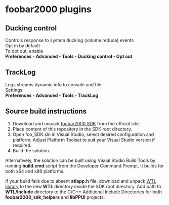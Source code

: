 # foobar2000 plugins

## Ducking control
Controls response to system ducking (volume reduce) events  
Opt in by default  
To opt out, enable  
**Preferences - Advanced - Tools - Ducking control - Opt out**

## TrackLog
Logs streams dynamic info to console and file  
Settings:  
**Preferences - Advanced - Tools - TrackLog**

## Source build instructions
1. Download and unpack [foobar2000 SDK](https://www.foobar2000.org/SDK) from the official site.  
2. Place content of this repository in the SDK root directory.  
4. Open foo_SDK.sln in Visual Studio, select desired configuration and platform.
Adjust Platform Toolset to suit your Visual Studio version if required.  
5. Build the solution.  

Alternatively, the solution can be built using Visual Studio Build Tools by running **build.cmd** script from the
Developer Command Prompt. It builds for both x64 and x86 platforms.

If your build fails due to absent **atlapp.h** file, download and unpack
[WTL library](https://sourceforge.net/projects/wtl/files/WTL%2010/) to the new **WTL** directory inside
the SDK root directory. Add path to **WTL/Include** directory to the C/C++ Additional Include Directories
for both **foobar2000_sdk_helpers** and **libPPUI** projects.
